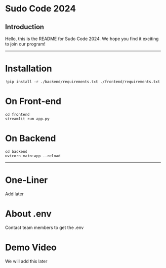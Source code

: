 # Sudo Code 2024

## Introduction
Hello, this is the README for Sudo Code 2024. We hope you find it exciting to join our program!

---
# Installation
```
!pip install -r ./backend/requirements.txt ./frontend/requirements.txt 
```

# On Front-end
``` 
cd frontend
streamlit run app.py
```

# On Backend
``` 
cd backend
uvicorn main:app --reload
```

---
# One-Liner
Add later


# About .env
Contact team members to get the .env

# Demo Video
We will add this later

